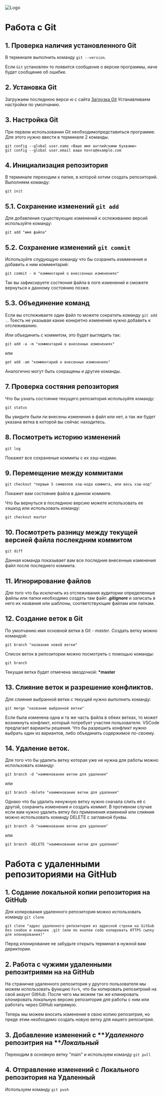 ![Logo](Logo.png)
# Работа с Git

## 1. Проверка наличия установленного Git
В терминале выполнить команду `git --version`. 

Если `Git` установлен то появится сообщение о версии программы, иаче будет сообщение об ошибке.

## 2. Установка Git 
Загружаем последнюю верси ю с сайта
[Загрузка Git](https://git-scm.com/download/win)
Устанавливаем настройки по умолчанию.

## 3. Настройка Git
При первом использовании Git необходимопредставиться программе. 
Для этого нужно ввести в терминале 2 команды.
``` С#
git config --global user.name «Ваше имя английскими буквами»
git config --global user.email ваша почта@example.com
```

## 4. Инициализация репозитория
В терминале переходим к папке, в которой хотим создать репозиторий. 
Выполняем команду:
```
git init
```

## 5.1. Сохранение изменений `git add`
Для добавления существующих изменений к ослеживанию версий используйте команду: 

```
git add "имя файла"
```

## 5.2. Сохранение изменений `git commit`
Используйте слудующую команду что бы созранить измменения и добавить к ним комментарий:
```
git commit - m "комментарий о внессенных изменениях"
```
Так вы зафиксируете состяония файла в логе изменений и сможете вернуться к данному состоянию позже. 

## 5.3. Объединение команд
Если вы отслеживаете один файл то можете сократить команду `git add .`. Тоесть не указывая какие конкретно изменения нужно добавить к отслеживанию.

Или объединить с коммитом, это будет выглядеть так:
```
git add -a -m "комментарий о внесенных изменениях"
```
или
```
get add -am "комментарий о внесенных изменениях"
```
Аналогично могут быть сокращены и другие команды.

## 7. Проверка состяния репозитория
Что бы узнать состояние текущего репозитория используйте команду:
```
git status
```
Вы увидите были ли внесены изменения в файл или нет, а так же будет указана ветка в которой вы сейчас находитесь.

## 8. Посмотреть историю изменений
```
git log
```
Покажет все сохраненые коммиты с их хэш-кодами.

## 9. Перемещение между коммитами
```
git checkout "первые 5 символов хэш-кода коммита, или весь хэш-код"
```
Покажет вам состояние файла в данном коммите.

Что бы вернуться в последнюю версию можете использовать ее хэшкод или использовать команду:
```
git checkout master
```

## 10. Посмотреть разницу между текущей версией файла послекдним коммитом
```
git diff
```
Данная команда показывает вам все последние внесенные изменения файл после последнего коммита.

## 11. Игнорирование файлов
Для того что бы исключить из отслеживания аудитории  определенные файлы или папки необходимо создать там файл ***.gitignore*** и записать в него их названия или шаблоны, соответствующие файлам или папкам. 

## 12. Создание веток в Git
По умолчанию имя основной ветки в Git - *master*. 
Создать ветку можно командой:
```
git branch "название новой ветки"
```
Список веток в репозитории можно посмотреть с помощью команды:
```
git branch
```
Текущая ветка будет отмечена звездочкой: **\*master**

## 13. Слияние веток и разрешение конфликтов.
 Для слияния выбранной ветки с текущей нужно выполнить команду:
 ```
 git merge "название выбранной ветки"
 ```
Если была изменена одна и та же часть файла в обеих ветках, то может возникнуть конфликт, который потребует участия пользователя. 
VSCode предлагает варианты решения. Что бы разрешить конфликт нужно выбрать один из вариантов, либо объединить содержимое по-своему.

## 14. Удаление веток.
Для того что бы удалить ветку которая уже не нужна для работы можно использовать команду:
```
git branch -d "наименование ветки для удаления"
```
или
```
git branch -delete "наименование ветки для удаления"
```

Однако что бы удалить ненужную ветку нужно сначала слить её с другой, сохранить изменения и создать коммит. 
В противном случае если вам нужно удалить ветку без применения изменеий или слияния можно использовать команду DELETE с заглавной буквы.
```
git branch -D "наименование ветки для удаления"
```
или
```
git branch -DELETE "наименование ветки для удаления"
```

# Работа с удаленными репозиториями на GitHub

## 1. Содание локальной копии репозитория на GitHub

Для копирования удаленного репозитория можно использовать команду `git clone`
```
git clone "адрес удаленного репозитория из адресной строки на GitGub без скобок и ковычек .git (или по кнопке code копировать HTTPS сылку для клонирования)"
```
Перед клонирование не забудьте открыть терминал в нужной вам дериктории.

## 2. Работа с чужими удаленными репозитриями на на GitHub
На страничке удаленного репозитория у другого пользователя мы можем использовать функцию `Fоrk`,
что бы копировать репозитроий на свой акаунт GitHub. После чего мы можем так же клинировать клонировать локальную версию репозитория для работы с ним или работать через GitHub напрямую.

Теперь мы можем вносить изменения в свою копию репозитрия, но преде этим необходимо создать новую ветку для нашего репозитрия.

## 3. Добавление изменений с ***Удаленного* репозитрия на ***Локальный*

Переходим в основную ветку "main" и используем команду `git pull`

## 4. Отправление изменений с **Локального** репозитория на **Удаленный**
Используем команду `git push`